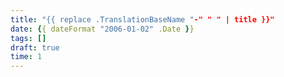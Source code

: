 ```yaml
---
title: "{{ replace .TranslationBaseName "-" " " | title }}"
date: {{ dateFormat "2006-01-02" .Date }}
tags: []
draft: true
time: 1
---
```

